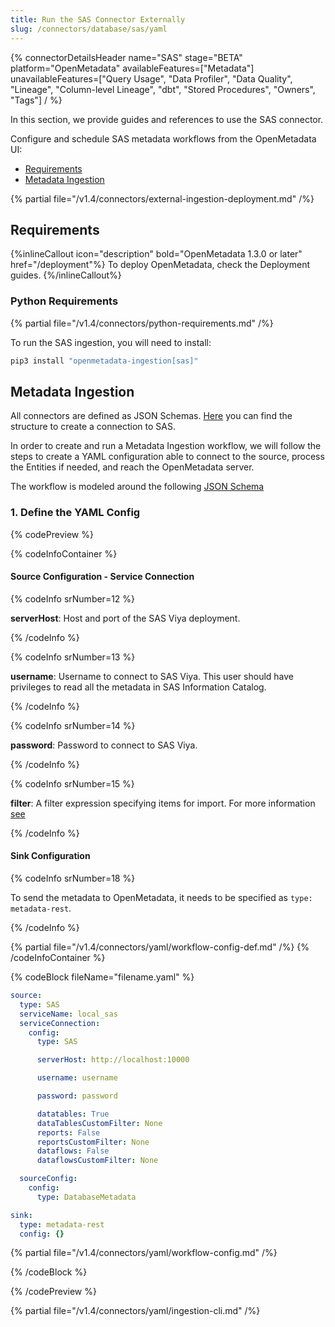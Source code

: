 ```yaml
---
title: Run the SAS Connector Externally
slug: /connectors/database/sas/yaml
---
```


{% connectorDetailsHeader
name="SAS"
stage="BETA"
platform="OpenMetadata"
availableFeatures=["Metadata"]
unavailableFeatures=["Query Usage", "Data Profiler", "Data Quality", "Lineage", "Column-level Lineage", "dbt", "Stored Procedures", "Owners", "Tags"]
/ %}

In this section, we provide guides and references to use the SAS connector.

Configure and schedule SAS metadata workflows from the OpenMetadata UI:

- [Requirements](#requirements)
- [Metadata Ingestion](#metadata-ingestion)


{% partial file="/v1.4/connectors/external-ingestion-deployment.md" /%}

## Requirements

{%inlineCallout icon="description" bold="OpenMetadata 1.3.0 or later" href="/deployment"%}
To deploy OpenMetadata, check the Deployment guides.
{%/inlineCallout%}


### Python Requirements

{% partial file="/v1.4/connectors/python-requirements.md" /%}

To run the SAS ingestion, you will need to install:

```bash
pip3 install "openmetadata-ingestion[sas]"
```

## Metadata Ingestion

All connectors are defined as JSON Schemas.
[Here](https://github.com/open-metadata/OpenMetadata/blob/main/openmetadata-spec/src/main/resources/json/schema/entity/services/connections/database/sasConnection.json)
you can find the structure to create a connection to SAS.

In order to create and run a Metadata Ingestion workflow, we will follow
the steps to create a YAML configuration able to connect to the source,
process the Entities if needed, and reach the OpenMetadata server.

The workflow is modeled around the following
[JSON Schema](https://github.com/open-metadata/OpenMetadata/blob/main/openmetadata-spec/src/main/resources/json/schema/metadataIngestion/workflow.json)

### 1. Define the YAML Config

{% codePreview %}

{% codeInfoContainer %}

#### Source Configuration - Service Connection

{% codeInfo srNumber=12 %}

**serverHost**: Host and port of the SAS Viya deployment.

{% /codeInfo %}

{% codeInfo srNumber=13 %}

**username**: Username to connect to SAS Viya. This user should have privileges to read all the metadata in SAS Information Catalog.

{% /codeInfo %}

{% codeInfo srNumber=14 %}

**password**: Password to connect to SAS Viya.

{% /codeInfo %}

{% codeInfo srNumber=15 %}

**filter**: A filter expression specifying items for import. For more information [see](https://developer.sas.com/apis/rest/DataManagement/#catalog-search)

{% /codeInfo %}


#### Sink Configuration

{% codeInfo srNumber=18 %}

To send the metadata to OpenMetadata, it needs to be specified as `type: metadata-rest`.

{% /codeInfo %}

{% partial file="/v1.4/connectors/yaml/workflow-config-def.md" /%}
{% /codeInfoContainer %}

{% codeBlock fileName="filename.yaml" %}

```yaml
source:
  type: SAS
  serviceName: local_sas
  serviceConnection:
    config:
      type: SAS
```
```yaml {% srNumber=12 %}
      serverHost: http://localhost:10000
```
```yaml {% srNumber=13 %}
      username: username
```
```yaml {% srNumber=14 %}
      password: password
```
```yaml {% srNumber=15 %}
      datatables: True
      dataTablesCustomFilter: None
      reports: False
      reportsCustomFilter: None
      dataflows: False
      dataflowsCustomFilter: None
```
```yaml
  sourceConfig:
    config:
      type: DatabaseMetadata
```
```yaml {% srNumber=18 %}
sink:
  type: metadata-rest
  config: {}
```

{% partial file="/v1.4/connectors/yaml/workflow-config.md" /%}

{% /codeBlock %}

{% /codePreview %}

{% partial file="/v1.4/connectors/yaml/ingestion-cli.md" /%}
